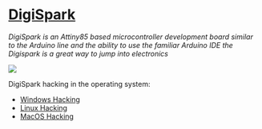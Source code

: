 # [DigiSpark](https://digistump.com/wiki/digispark/tutorials/connecting)
   _DigiSpark is an Attiny85 based microcontroller development board similar to the Arduino line and the ability to use the familiar Arduino IDE the Digispark is a great way to jump into electronics_
   
   ![](https://lh3.googleusercontent.com/JKONiV5ZmoS1QWXUFCx9U1JmPYot8nDiYUXt5XPekW5cs4ks6gt6Q7QMuaE_HNinHkAjV-xCI34tcC2sGLnR2E5Td0TqZFqbNooQ7A-6ZiOWbMzlVQclCsfzLiihIfKzR0HjXBbT6j17IFXl49_lwxsk8Pk4HGVE5tpWLH7QE2Dn27cDmosF9WBUeyFi25Hklsjd6RudHGaq14KvBbi7QZeO5ld-WF41iNtgTA7wuYBgssZyPxMGQ0Dqvp4CZPISMym_uBmbtXQdF1CXzFdymtaQ7E2qzQ68jKeu-C_Sw9Sdsf4RauDhY3NsuvmmQdI-UgFwgIdXJkhkndG79tNMKGL6w5UXb3s2SdwBPQwireKqrvkXMf0m0PYq6gWNFD_acB5nBkD5p0zK9z1iafeo2PCGbBAq9TPc0G0CQ6ycyux3ZAjVmE827ISFH75Q7Ltazwm_hiPPIg_qB6yPIPSHIQCBZ0jGAjsjbBofW1syBgfSKTwNNyFYxv9wLD0D7RGEN6nk1XpDM2fa9E6L7hc-A5tiRVFDmoKfBd4uCO5xLNujLQ8zDbkdx7Ox5vsutXwfrjwrps5Lwa5t2RFeNszhR8iXK79iCPts8TIzjDjqDpWrhS1Ct62cZufn-DCLOnwHxms0UATDYOrOob9QidvPSTQ9EvNIOhI_G7Cwwi00wR8pIqRK80LISSflnkJueMGr3B0PmbQ0B3aOPPD0=s300-no)

DigiSpark hacking in the operating system: 
+ [Windows Hacking](./Meterpreter) 
+ [Linux Hacking](./Backdoor)
+ [MacOS Hacking](./Steal%20Data)
